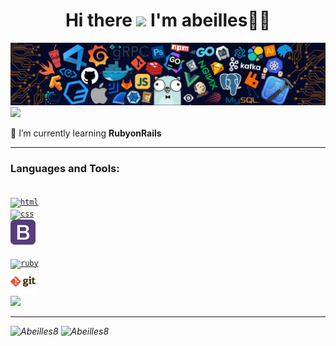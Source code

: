 <h1 align="center">Hi there <img src="https://raw.githubusercontent.com/verma-anushka/verma-anushka/master/gifs/wave.gif" height="40px"> I'm abeilles🐝🐝</h1>  

<div align="center"><img src="https://github.com/Abeilles8/Abeilles8/blob/main/custom/icon/header_.png"></div>
<img src="https://komarev.com/ghpvc/?username=Abeilles8&color=blueviolet">

 🌱 I’m currently learning **RubyonRails**  
 
---

<h3 align="left">Languages and Tools:</h3>
<p align="center">
 
  <code><a href="https://www.w3.org/html/">
   <img src="https://www.flaticon.com/svg/vstatic/svg/1051/1051277.svg?token=exp=1611838989~hmac=cbcf842dd998e93e3a949ad40577cdce" alt="html" height="40"></a></code>
  <code><a href="https://www.w3schools.com/css/">
   <img src="https://www.flaticon.com/svg/vstatic/svg/732/732190.svg?token=exp=1611839239~hmac=117f8458b5a51e227fd402aaf74e27eb" alt="css" height="40"></a></code>
  <code><a href="https://getbootstrap.jp">
   <img src="https://raw.githubusercontent.com/github/explore/80688e429a7d4ef2fca1e82350fe8e3517d3494d/topics/bootstrap/bootstrap.png" alt="bootstrap" height="40">    </a></code>
  <code><a href="https://rubyonrails.org">
   <img src="https://www.flaticon.com/svg/vstatic/svg/919/919842.svg?token=exp=1611839366~hmac=48bc7b15a4856043369b10e02d44acce" alt="ruby" height="40"></a></code>
  <code>
   <img src="https://raw.githubusercontent.com/github/explore/80688e429a7d4ef2fca1e82350fe8e3517d3494d/topics/git/git.png" alt="git" height="40"></code>
  <code><a href="https://code.visualstudio.com/">
   <img src="https://upload.wikimedia.org/wikipedia/commons/thumb/9/9a/Visual_Studio_Code_1.35_icon.svg/1200px-Visual_Studio_Code_1.35_icon.svg.png" height="40">      </a></code>
</p>

---

<i>
 <img height="170px" src="https://github-readme-stats.vercel.app/api/top-langs/?username=Abeilles8&layout=compact&theme=midnight-purple" alt="Abeilles8" />
 <img height="170px" src="https://github-readme-stats.vercel.app/api?username=Abeilles8&show_icons=true&theme=vision-friendly-dark" alt="Abeilles8" />
</i>

